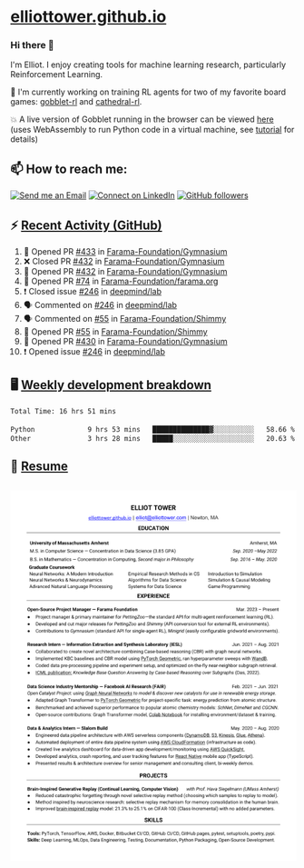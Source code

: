 # [elliottower.github.io](https://github.com/elliottower/elliottower.github.io)

### Hi there 👋

I'm Elliot. I enjoy creating tools for machine learning research, particularly Reinforcement Learning. 

🚀 I'm currently working on training RL agents for two of my favorite board games: [gobblet-rl](https://github.com/elliottower/gobblet-rl) and [cathedral-rl](https://github.com/elliottower/cathedral-rl). 

💥 A live version of Gobblet running in the browser can be viewed [here](https://elliottower.github.io/gobblet-rl/) (uses WebAssembly to run Python code in a virtual machine, see [tutorial](https://github.com/elliottower/gobblet-rl/blob/main/tutorials/WebAssembly/web_assembly.md) for details)


## 📫 How to reach me:

 [![Send me an Email](https://img.shields.io/badge/email-elliot%40elliottower.com-blue)](mailto:elliot@elliottower.com)
 [![Connect on LinkedIn](https://img.shields.io/badge/--linkedin?label=LinkedIn&logo=LinkedIn&style=social)](https://www.linkedin.com/in/elliot-tower)
 [![GitHub followers](https://img.shields.io/github/followers/elliottower?style=social)](https://github.com/elliottower/)
 

## ⚡ [Recent Activity (GitHub)](https://github.com/elliottower)

<!--START_SECTION:activity-->
1. 💪 Opened PR [#433](https://github.com/Farama-Foundation/Gymnasium/pull/433) in [Farama-Foundation/Gymnasium](https://github.com/Farama-Foundation/Gymnasium)
2. ❌ Closed PR [#432](https://github.com/Farama-Foundation/Gymnasium/pull/432) in [Farama-Foundation/Gymnasium](https://github.com/Farama-Foundation/Gymnasium)
3. 💪 Opened PR [#432](https://github.com/Farama-Foundation/Gymnasium/pull/432) in [Farama-Foundation/Gymnasium](https://github.com/Farama-Foundation/Gymnasium)
4. 💪 Opened PR [#74](https://github.com/Farama-Foundation/farama.org/pull/74) in [Farama-Foundation/farama.org](https://github.com/Farama-Foundation/farama.org)
5. ❗️ Closed issue [#246](https://github.com/deepmind/lab/issues/246) in [deepmind/lab](https://github.com/deepmind/lab)
6. 🗣 Commented on [#246](https://github.com/deepmind/lab/issues/246) in [deepmind/lab](https://github.com/deepmind/lab)
7. 🗣 Commented on [#55](https://github.com/Farama-Foundation/Shimmy/issues/55) in [Farama-Foundation/Shimmy](https://github.com/Farama-Foundation/Shimmy)
8. 💪 Opened PR [#55](https://github.com/Farama-Foundation/Shimmy/pull/55) in [Farama-Foundation/Shimmy](https://github.com/Farama-Foundation/Shimmy)
9. 💪 Opened PR [#430](https://github.com/Farama-Foundation/Gymnasium/pull/430) in [Farama-Foundation/Gymnasium](https://github.com/Farama-Foundation/Gymnasium)
10. ❗️ Opened issue [#246](https://github.com/deepmind/lab/issues/246) in [deepmind/lab](https://github.com/deepmind/lab)
<!--END_SECTION:activity-->


## 🖥️ [Weekly development breakdown](https://wakatime.com/@elliottower)
<!--START_SECTION:waka-->

```text
Total Time: 16 hrs 51 mins

Python             9 hrs 53 mins   ██████████████▓░░░░░░░░░░   58.66 %
Other              3 hrs 28 mins   █████░░░░░░░░░░░░░░░░░░░░   20.63 %
```

<!--END_SECTION:waka-->


## 📄 [Resume](https://elliottower.github.io/src/pdf/resume.pdf)

<!-- PDF-TO-MARKDOWN:START -->
![Page 1](src/png/page1.png "Page 1")
---
<!-- PDF-TO-MARKDOWN:END -->
